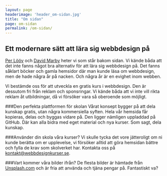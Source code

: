 ```yaml
---
layout: page
headerimage: 'header_om-sidan.jpg'
title: "Om sidan"
page: om-sidan
permalink: /om-sidan/
---
```


## Ett modernare sätt att lära sig webbdesign på  
<a href="http://perloov.com" target="_blank">Per Lööv</a> och <a href="http://dmarby.se" target="_blank">David Marby</a> heter vi som står bakom sidan. Vi kände båda att det inte fanns något bra alternativ för att lära sig webbdesign på. Det fanns såklart böcker och gamla hemsidor där man kunde läsa om webbdesign, men de hade några år på nacken. Och några år är en evighet inom webben.  

Vi bestämde oss för att utveckla en gratis kurs i webbdesign. Den är dessutom fri från reklam och sponsringar. Vi kände båda att vi inte vill rikta reklam åt utbildningar, då vi försöker vara så oberoende som möjligt. 

###Den perfekta plattformen för skolan
Vårat konsept bygger på att dela kunskap gratis, utan några kommersiella syften.
Hela vår hemsida får kopieras, delas och byggas vidare på. Den ligger nämligen uppladdad på GitHub. Där kan alla bidra med eget material och nya kurser. Som sagt, dela kunskap.  

###Använder din skola våra kurser?
Vi skulle tycka det vore jätteroligt om ni kunde berätta om er upplevelse, vi försöker alltid att göra hemsidan bättre och fylla de krav som skolverket har. Kontakta oss på [kontakt@webbdesignkurser.se](mailto:kontakt@webbdesignkurser.se).

###Vart kommer våra bilder ifrån?
De flesta bilder är hämtade från <a href="http://unsplash.com" target="_blank">Unsplash.com</a> och är fria att använda och tjäna pengar på. Fantastiskt va?